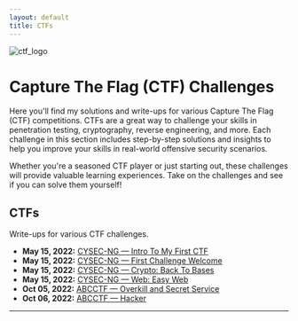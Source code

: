 ```yaml
---
layout: default
title: CTFs
---
```



![ctf_logo](https://github.com/user-attachments/assets/279360a7-0a08-4388-ae83-77dc171152b6)

# Capture The Flag (CTF) Challenges

Here you'll find my solutions and write-ups for various Capture The Flag (CTF) competitions. CTFs are a great way to challenge your skills in penetration testing, cryptography, reverse engineering, and more. Each challenge in this section includes step-by-step solutions and insights to help you improve your skills in real-world offensive security scenarios.

Whether you're a seasoned CTF player or just starting out, these challenges will provide valuable learning experiences. Take on the challenges and see if you can solve them yourself!

## **CTFs**
Write-ups for various CTF challenges.

- **May 15, 2022:** [CYSEC-NG — Intro To My First CTF](https://sonofabot.github.io/Posts/CTF/CTFs.html)
- **May 15, 2022:** [CYSEC-NG — First Challenge Welcome](https://sonofabot.github.io/Posts/CTF/Welcome.html)
- **May 15, 2022:** [CYSEC-NG — Crypto: Back To Bases](https://sonofabot.github.io/Posts/CTF/backtobases.html)
- **May 15, 2022:** [CYSEC-NG — Web: Easy Web](https://sonofabot.github.io/Posts/CTF/easyweb.html)
- **Oct 05, 2022:** [ABCCTF — Overkill and Secret Service](https://sonofabot.github.io/Posts/CTF/Ov3rkill.html)
- **Oct 06, 2022:** [ABCCTF — Hacker](https://sonofabot.github.io/Posts/CTF/Hacker.html)

---

